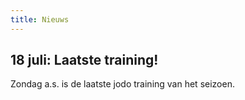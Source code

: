 ```yaml
---
title: Nieuws
---
```


## 18 juli: Laatste training!

Zondag a.s. is de laatste jodo training van het seizoen.

